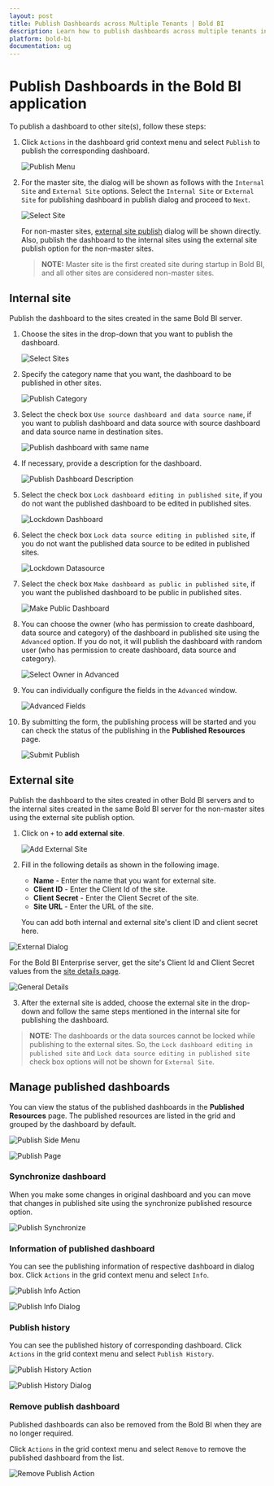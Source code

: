 ```yaml
---
layout: post
title: Publish Dashboards across Multiple Tenants | Bold BI
description: Learn how to publish dashboards across multiple tenants in Bold BI deployed in your server either in same machine or in different instance.
platform: bold-bi
documentation: ug
---
```


# Publish Dashboards in the Bold BI application

To publish a dashboard to other site(s), follow these steps:

1. Click `Actions` in the dashboard grid context menu and select `Publish` to publish the corresponding dashboard.

   ![Publish Menu](/static/assets/embedded/managing-resources/manage-dashboards/images/publish-menu.png)
	
2. For the master site, the dialog will be shown as follows with the `Internal Site` and `External Site` options.
   Select the `Internal Site` or `External Site` for publishing dashboard in publish dialog and proceed to `Next`.

   ![Select Site](/static/assets/embedded/managing-resources/manage-dashboards/images/select-site.png#width=55%)

   For non-master sites, [external site publish](/embedded-bi/managing-resources/manage-dashboards/publish-dashboards/#external-site) dialog will be shown directly. Also, publish the dashboard to the internal sites using the external site publish option for the non-master sites.

   > **NOTE:** Master site is the first created site during startup in Bold BI, and all other sites are considered non-master sites.

## Internal site

Publish the dashboard to the sites created in the same Bold BI server.

1. Choose the sites in the drop-down that you want to publish the dashboard.

   ![Select Sites](/static/assets/embedded/managing-resources/manage-dashboards/images/select-sites.png#width=55%)

2. Specify the category name that you want, the dashboard to be published in other sites.

   ![Publish Category](/static/assets/embedded/managing-resources/manage-dashboards/images/publish-category.png#width=55%)

3. Select the check box `Use source dashboard and data source name`, if you want to publish dashboard and data source with source dashboard and data source name in destination sites.

   ![Publish dashboard with same name](/static/assets/embedded/managing-resources/manage-dashboards/images/publish-dashboard-with-source-name.png#width=55%)

4. If necessary, provide a description for the dashboard.

   ![Publish Dashboard Description](/static/assets/embedded/managing-resources/manage-dashboards/images/publish-description.png#width=55%)

5. Select the check box `Lock dashboard editing in published site`, if you do not want the published dashboard to be edited in published sites.

   ![Lockdown Dashboard](/static/assets/embedded/managing-resources/manage-dashboards/images/lockdown-dashboard.png#width=55%)

6. Select the check box `Lock data source editing in published site`, if you do not want the published data source to be edited in published sites.

   ![Lockdown Datasource](/static/assets/embedded/managing-resources/manage-dashboards/images/lockdown-datasource.png#width=55%)

7. Select the check box `Make dashboard as public in published site`, if you want the published dashboard to be public in published sites.

   ![Make Public Dashboard](/static/assets/embedded/managing-resources/manage-dashboards/images/make-public-in-destination-site.png#width=55%)

8. You can choose the owner (who has permission to create dashboard, data source and category) of the dashboard in published site using the `Advanced` option. If you do not, it will publish the dashboard with random user (who has permission to create dashboard, data source and category).

   ![Select Owner in Advanced](/static/assets/embedded/managing-resources/manage-dashboards/images/advanced-owner.png#width=55%)

9. You can individually configure the fields in the `Advanced` window.

   ![Advanced Fields](/static/assets/embedded/managing-resources/manage-dashboards/images/advanced-field.png#width=55%)

10. By submitting the form, the publishing process will be started and you can check the status of the publishing in the **Published Resources** page.

    ![Submit Publish](/static/assets/embedded/managing-resources/manage-dashboards/images/submit-publish.png#width=55%)

## External site

Publish the dashboard to the sites created in other Bold BI servers and to the internal sites created in the same Bold BI server for the non-master sites using the external site publish option.

1. Click on `+` to **add external site**.

   ![Add External Site](/static/assets/embedded/managing-resources/manage-dashboards/images/add-external-site.png#width=55%)
 
2. Fill in the following details as shown in the following image.

   * **Name** - Enter the name that you want for external site.
   * **Client ID** - Enter the Client Id of the site. 
   * **Client Secret** - Enter the Client Secret of the site.
   * **Site URL** - Enter the URL of the site.

   You can add both internal and external site's client ID and client secret here.

  ![External Dialog](/static/assets/embedded/managing-resources/manage-dashboards/images/external-site-dialog.png#width=55%)

  For the Bold BI Enterprise server, get the site's Client Id and Client Secret values from the [site details page](/embedded-bi/multi-tenancy/manage-sites/#general). 
  
  ![General Details](/static/assets/embedded/managing-resources/manage-dashboards/images/general-details.png)

3. After the external site is added, choose the external site in the drop-down and follow the same steps mentioned in the internal site for publishing the dashboard.
  
> **NOTE:**  The dashboards or the data sources cannot be locked while publishing to the external sites. So, the `Lock dashboard editing in published site` and `Lock data source editing in published site` check box options will not be shown for `External Site`.

## Manage published dashboards

You can view the status of the published dashboards in the **Published Resources** page. The published resources are listed in the grid and grouped by the dashboard by default.

![Publish Side Menu](/static/assets/embedded/managing-resources/manage-dashboards/images/publish-side-menu.png#width=55%)

![Publish Page](/static/assets/embedded/managing-resources/manage-dashboards/images/publish-page.png)

### Synchronize dashboard

When you make some changes in original dashboard and you can move that changes in published site using the synchronize published resource option.

![Publish Synchronize](/static/assets/embedded/managing-resources/manage-dashboards/images/publish-synchronize.png)

### Information of published dashboard

You can see the publishing information of respective dashboard in dialog box. Click `Actions` in the grid context menu and select `Info`.

![Publish Info Action](/static/assets/embedded/managing-resources/manage-dashboards/images/publish-info-action.png)

![Publish Info Dialog](/static/assets/embedded/managing-resources/manage-dashboards/images/publish-info-dialog.png#width=55%)

### Publish history

You can see the published history of corresponding dashboard. Click `Actions` in the grid context menu and select `Publish History`.

![Publish History Action](/static/assets/embedded/managing-resources/manage-dashboards/images/publish-history.png)

![Publish History Dialog](/static/assets/embedded/managing-resources/manage-dashboards/images/publish-history-dialog.png)

### Remove publish dashboard

Published dashboards can also be removed from the Bold BI when they are no longer required.

Click `Actions` in the grid context menu and select `Remove` to remove the published dashboard from the list.

![Remove Publish Action](/static/assets/embedded/managing-resources/manage-dashboards/images/publish-remove-action.png)